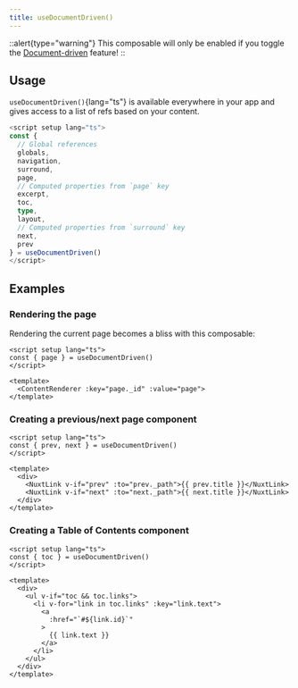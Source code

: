 ```yaml
---
title: useDocumentDriven()
---
```


::alert{type="warning"}
This composable will only be enabled if you toggle the [Document-driven](/guide/writing/document-driven) feature!
::

## Usage

`useDocumentDriven()`{lang="ts"} is available everywhere in your app and gives access to a list of refs based on your content.

```ts
<script setup lang="ts">
const {
  // Global references
  globals,
  navigation,
  surround,
  page,
  // Computed properties from `page` key
  excerpt,
  toc,
  type,
  layout,
  // Computed properties from `surround` key
  next,
  prev
} = useDocumentDriven()
</script>
```

## Examples

### Rendering the page

Rendering the current page becomes a bliss with this composable:

```vue [pages/[...slug].vue]
<script setup lang="ts">
const { page } = useDocumentDriven()
</script>

<template>
  <ContentRenderer :key="page._id" :value="page">
</template>
```

### Creating a previous/next page component

```vue [PagePrevNext.vue]
<script setup lang="ts">
const { prev, next } = useDocumentDriven()
</script>

<template>
  <div>
    <NuxtLink v-if="prev" :to="prev._path">{{ prev.title }}</NuxtLink>
    <NuxtLink v-if="next" :to="next._path">{{ next.title }}</NuxtLink>
  </div>
</template>
```

### Creating a Table of Contents component

```vue [PageToc.vue]
<script setup lang="ts">
const { toc } = useDocumentDriven()
</script>

<template>
  <div>
    <ul v-if="toc && toc.links">
      <li v-for="link in toc.links" :key="link.text">
        <a
          :href="`#${link.id}`"
        >
          {{ link.text }}
        </a>
      </li>
    </ul>
  </div>
</template>
```
